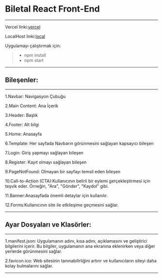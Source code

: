 # Biletal React Front-End
---
Vercel linki:[vercel](https://frontend-omega-sand.vercel.app/Profil)

LocalHost linki:[local](http://localhost:3001/)


Uygulamayı çalıştırmak için:

>- npm install
>- npm start


---

## Bileşenler:
---
1.Navbar:  Navigasyon Çubuğu

2.Main Content: Ana İçerik

3.Header: Başlık

4.Footer: Alt bilgi

5.Home: Anasayfa

6.Template: Her sayfada Navbarın görünmesini sağlayan kapsayıcı bileşen

7.Login: Giriş yapmayı sağlayan bileşen

8.Register: Kayıt olmayı sağlayan bileşen

9.PageNotFound: Olmayan bir sayfayı temsil eden bileşen

10.Call-to-Action (CTA):Kullanıcının belirli bir eylemi gerçekleştirmesi için teşvik eder. Örneğin, "Ara", "Gönder", "Kaydol" gibi.

11.Banner:Anasayfada önemli detaylar için kullanılır.

12.Forms:Kullanıcının site ile etkileşime geçmesini sağlar.

---
## Ayar Dosyaları ve Klasörler:
---

1.manifest.json: Uygulamanın adını, kısa adını, açıklamasını ve geliştirici bilgilerini içerir. Bu bilgiler, uygulamanın ana ekranına eklenirken veya diğer yerlerde görünmesini sağlar.

2.favicon.ico: Web sitesinin tanınabilirliğini artırır ve kullanıcıların siteyi daha kolay bulmalarını sağlar.

---

















